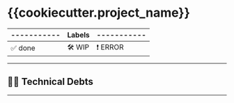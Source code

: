 # {{cookiecutter.project_name}}

| ----------- | **Labels** | -----------         |
| ----------- | ---------- | ------------------- |
| ✅ done     | 🛠️ WIP     | :exclamation: ERROR |

---

## 👨‍💻 Technical Debts

---
